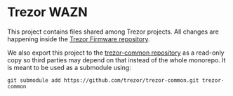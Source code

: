 # Trezor WAZN

This project contains files shared among Trezor projects. All changes are happening inside the [Trezor Firmware repository](https://github.com/trezor/trezor-firmware).

We also export this project to the [trezor-common repository](https://github.com/trezor/trezor-common) as a read-only copy so third parties may depend on that instead of the whole monorepo. It is meant to be used as a submodule using:

```
git submodule add https://github.com/trezor/trezor-common.git trezor-common
```
